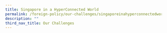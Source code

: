 ```yaml
---
title: Singapore in a HyperConnected World
permalink: /foreign-policy/our-challenges/singaporeinahyperconnectedworld/
description: ""
third_nav_title: Our Challenges
---
```

